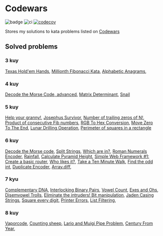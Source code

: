 # Codewars
![badge](https://www.codewars.com/users/sierikov/badges/micro)
![ci](https://github.com/sierikov/codewars/actions/workflows/ci.yml/badge.svg)
[![codecov](https://codecov.io/gh/sierikov/codewars/branch/master/graph/badge.svg?token=LitdZxwLnJ)](https://codecov.io/gh/sierikov/codewars)

Stores my solutions to kata problems listed on [Codewars](https://www.codewars.com/)

## Solved problems


### 3 kuy
[Texas Hold'em Hands](https://www.codewars.com/kata/524c74f855025e2495000262),
[Millionth Fibonacci Kata](https://www.codewars.com/kata/53d40c1e2f13e331fc000c26),
[Alphabetic Anagrams](https://www.codewars.com/kata/53e57dada0cb0400ba000688),

### 4 kuy
[Decode the Morse Code, advanced](https://www.codewars.com/kata/54b72c16cd7f5154e9000457),
[Matrix Determinant](https://www.codewars.com/kata/52a382ee44408cea2500074c),
[Snail](https://www.codewars.com/kata/521c2db8ddc89b9b7a0000c1)

### 5 kuy

[Help your granny!](https://www.codewars.com/kata/5536a85b6ed4ee5a78000035),
[Josephus Survivor](https://www.codewars.com/kata/555624b601231dc7a400017a),
[Number of trailing zeros of N!](https://www.codewars.com/kata/52f787eb172a8b4ae1000a34),
[Product of consecutive Fib numbers](https://www.codewars.com/kata/5541f58a944b85ce6d00006a),
[RGB To Hex Conversion](https://www.codewars.com/kata/513e08acc600c94f01000001),
[Move Zero To The End](https://www.codewars.com/kata/52597aa56021e91c93000cb0),
[Lunar Drilling Operation](https://www.codewars.com/kata/63ada5a5779bac0066143fa0),
[Perimeter of squares in a rectangle](https://www.codewars.com/kata/559a28007caad2ac4e000083)
### 6 kuy
[Decode the Morse code](https://www.codewars.com/kata/decode-the-morse-code),
[Split Strings](https://www.codewars.com/kata/515de9ae9dcfc28eb6000001),
[Which are in?](https://www.codewars.com/kata/550554fd08b86f84fe000a58),
[Roman Numerals Encoder](https://www.codewars.com/kata/51b62bf6a9c58071c600001b),
[Rainfall](https://www.codewars.com/kata/56a32dd6e4f4748cc3000006),
[Calculate Pyramid Height](https://www.codewars.com/kata/56968ce7753513604b000055),
[Simple Web Framework #1: Create a basic router](https://www.codewars.com/kata/588a00ad70720f2cd9000005),
[Who likes it?](https://www.codewars.com/kata/5266876b8f4bf2da9b000362),
[Take a Ten Minute Walk](https://www.codewars.com/kata/54da539698b8a2ad76000228),
[Find the odd int](https://www.codewars.com/kata/54da5a58ea159efa38000836),
[Duplicate Encoder](https://www.codewars.com/kata/54b42f9314d9229fd6000d9c),
[Array.diff](https://www.codewars.com/kata/523f5d21c841566fde000009),

### 7 kyu
[Complementary DNA](https://www.codewars.com/kata/554e4a2f232cdd87d9000038),
[Interlocking Binary Pairs](https://www.codewars.com/kata/628e3ee2e1daf90030239e8a),
[Vowel Count](https://www.codewars.com/kata/54ff3102c1bad923760001f3),
[Exes and Ohs](https://www.codewars.com/kata/55908aad6620c066bc00002a),
[Disemvowel Trolls](https://www.codewars.com/kata/52fba66badcd10859f00097e),
[Eliminate the intruders! Bit manipulation](https://www.codewars.com/kata/5a0d38c9697598b67a000041),
[Jaden Casing Strings](https://www.codewars.com/kata/5390bac347d09b7da40006f6),
[Square every digit](https://www.codewars.com/kata/546e2562b03326a88e000020),
[Printer Errors](https://www.codewars.com/kata/56541980fa08ab47a0000040),
[List Filtering](https://www.codewars.com/kata/53dbd5315a3c69eed20002dd),

### 8 kuy
[Vaporcode](https://www.codewars.com/kata/5966eeb31b229e44eb00007a),
[Counting sheep](https://www.codewars.com/kata/54edbc7200b811e956000556),
[Lario and Muigi Pipe Problem](https://www.codewars.com/kata/56b29582461215098d00000f),
[Century From Year](https://www.codewars.com/kata/5a3fe3dde1ce0e8ed6000097),
